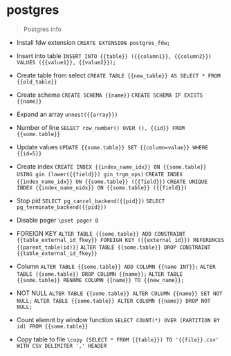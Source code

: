# postgres

> Postgres info

- Install fdw extension
`CREATE EXTENSION postgres_fdw;`

- Insert into table
`INSERT INTO {{table}} ({{column1}}, {{column2}}) VALUES ({{value1}}, {{value2}});`

- Create table from select
`CREATE TABLE {{new_table}} AS SELECT * FROM {{old_table}}`

- Create schema
`CREATE SCHEMA {{name}}`
`CREATE SCHEMA IF EXISTS {{name}}`

- Expand an array
`unnest({{array}})`

- Number of line
`SELECT row_number() OVER (), {{id}} FROM {{some.table}}`

- Update values
`UPDATE {{some.table}} SET {{column=value}} WHERE {{id=5}}`

- Create index
`CREATE INDEX {{index_name_idx}} ON {{some.table}} USING gin (lower({{field}}) gin_trgm_ops)`
`CREATE INDEX {{index_name_idx}} ON {{some.table}} ({{field}})`
`CREATE UNIQUE INDEX {{index_name_uidx}} ON {{some.table}} ({{field}})`

- Stop pid
`SELECT pg_cancel_backend({{pid}})`
`SELECT pg_terminate_backend({{pid}})`

- Disable pager
`\pset pager 0`

- FOREIGN KEY
`ALTER TABLE {{some.table}} ADD CONSTRAINT {{table_external_id_fkey}} FOREIGN KEY ({{external_id}}) REFERENCES {{parent_table(id)}}`
`ALTER TABLE {{some.table}} DROP CONSTRAINT {{table_external_id_fkey}}`

- Column
`ALTER TABLE {{some.table}} ADD COLUMN {{name INT}};`
`ALTER TABLE {{some.table}} DROP COLUMN {{name}};`
`ALTER TABLE {{some.table}} RENAME COLUMN {{name}} TO {{new_name}};`

- NOT NULL
`ALTER TABLE {{some.table}} ALTER COLUMN {{name}} SET NOT NULL;`
`ALTER TABLE {{some.table}} ALTER COLUMN {{name}} DROP NOT NULL;`

- Count elemnt by window function
`SELECT COUNT(*) OVER (PARTITION BY id) FROM {{some.table}}`

- Copy table to file
`\copy (SELECT * FROM {{table}}) TO '{{file}}.csv' WITH CSV DELIMITER ',' HEADER`
